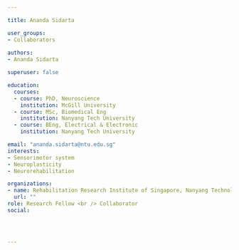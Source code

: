 ```yaml
---

title: Ananda Sidarta

user_groups:
- Collaborators
 
authors:
- Ananda Sidarta

superuser: false 

education:
  courses:
  - course: PhD, Neuroscience
    institution: McGill University
  - course: MSc, Biomedical Eng
    institution: Nanyang Tech University
  - course: BEng, Electrical & Electronic
    institution: Nanyang Tech University

email: "ananda.sidarta@ntu.edu.sg"
interests:
- Sensorimotor system
- Neuroplasticity
- Neurorehabilitation

organizations:
- name: Rehabilitation Research Institute of Singapore, Nanyang Technological University
  url: ""
role: Research Fellow <br /> Collaborator
social:




---
```

